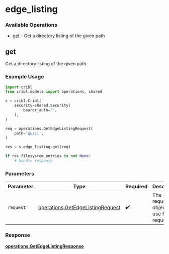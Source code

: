 # edge_listing

### Available Operations

* [get](#get) - Get a directory listing of the given path

## get

Get a directory listing of the given path

### Example Usage

```python
import cribl
from cribl.models import operations, shared

s = cribl.Cribl(
    security=shared.Security(
        bearer_auth="",
    ),
)

req = operations.GetEdgeListingRequest(
    path='quasi',
)

res = s.edge_listing.get(req)

if res.filesystem_entries is not None:
    # handle response
```

### Parameters

| Parameter                                                                            | Type                                                                                 | Required                                                                             | Description                                                                          |
| ------------------------------------------------------------------------------------ | ------------------------------------------------------------------------------------ | ------------------------------------------------------------------------------------ | ------------------------------------------------------------------------------------ |
| `request`                                                                            | [operations.GetEdgeListingRequest](../../models/operations/getedgelistingrequest.md) | :heavy_check_mark:                                                                   | The request object to use for the request.                                           |


### Response

**[operations.GetEdgeListingResponse](../../models/operations/getedgelistingresponse.md)**

